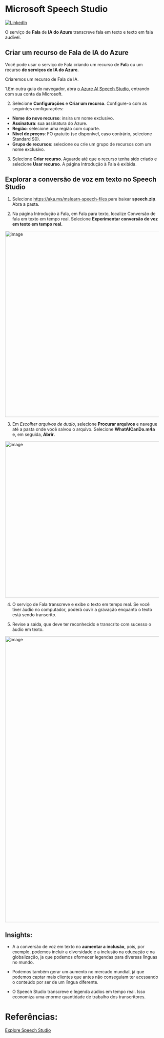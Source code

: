 # Microsoft Speech Studio

[![LinkedIn](https://img.shields.io/badge/LinkedIn-000?style=for-the-badge&logo=LinkedIn&logoColor=30A3DC)](https://www.linkedin.com/in/jacqueline-ribeiro-743876247/)


O serviço de **Fala** de **IA do Azure** transcreve fala em texto e texto em fala audível.

## Criar um recurso de Fala de IA do Azure

Você pode usar o serviço de Fala criando um recurso de **Fal**a ou um recurso **de serviços de IA do Azure**.

Criaremos um recurso de Fala de IA.

1.Em outra guia do navegador, abra [o Azure AI Speech Studio](https://speech.microsoft.com/portal), entrando com sua conta da Microsoft.

2. Selecione **Configurações** e **Criar um recurso**. Configure-o com as seguintes configurações:
* **Nome do novo recurso**: insira um nome exclusivo.
* **Assinatura**: sua assinatura do Azure.
* **Região**: selecione uma região com suporte.
* **Nível de preços**: FO gratuito (se disponível, caso contrário, selecione Standard S0).
* **Grupo de recursos**: selecione ou crie um grupo de recursos com um nome exclusivo.

3. Selecione **Criar recurso**. Aguarde até que o recurso tenha sido criado e selecione **Usar recurso**. A página Introdução à Fala é exibida.

## Explorar a conversão de voz em texto no Speech Studio

1. Selecione [ https://aka.ms/mslearn-speech-files ](https://aka.ms/mslearn-speech-files) para baixar **speech.zip**. Abra a pasta.

2. Na página Introdução à Fala, em Fala para texto, localize Conversão de fala em texto em tempo real. Selecione **Experimentar conversão de voz em texto em tempo real.**

<img width="608" alt="image" src="https://github.com/jacquelinepalumbo/Speech_Studio/assets/119548193/03dd7552-525f-4f74-86a4-ad7072186a32">


3. Em _Escolher arquivos de áudio_, selecione **Procurar arquivos** e navegue até a pasta onde você salvou o arquivo. Selecione **WhatAICanDo.m4a** e, em seguida, **Abrir**.

<img width="510" alt="image" src="https://github.com/jacquelinepalumbo/Speech_Studio/assets/119548193/6d751913-c9d0-48b6-bfeb-3e65dac92edc">


4. O serviço de Fala transcreve e exibe o texto em tempo real. Se você tiver áudio no computador, poderá ouvir a gravação enquanto o texto está sendo transcrito.

5. Revise a saída, que deve ter reconhecido e transcrito com sucesso o áudio em texto.

<img width="934" alt="image" src="https://github.com/jacquelinepalumbo/Speech_Studio/assets/119548193/99ce7e0e-30e8-4efd-87f9-becbbcd09eb9">


## Insights:

* A a conversão de voz em texto no **aumentar a inclusão**, pois, por exemplo, podemos incluir a diversidade e a inclusão na educação e na globalização, ja que podemos ofornecer legendas para diversas línguas no mundo.

* Podemos também gerar um aumento no mercado mundial, já que podemos captar mais clientes que antes não conseguiam ter acessando o conteúdo por ser de um língua diferente.

* O Speech Studio transcreve e legenda aúdios em tempo real. Isso economiza uma enorme quantidade de trabalho dos transcritores.


# Referências:


[Explore Speech Studio](https://microsoftlearning.github.io/mslearn-ai-fundamentals/Instructions/Labs/09-speech.html)

&nbsp;
